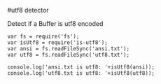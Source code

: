 #utf8 detector

Detect if a Buffer is utf8 encoded

    var fs = require('fs');
    var isUtf8 = require('is-utf8');
    var ansi = fs.readFileSync('ansi.txt');
    var utf8 = fs.readFileSync('utf8.txt');
    
    console.log('ansi.txt is utf8: '+isUtf8(ansi));
    console.log('utf8.txt is utf8: '+isUtf8(utf8));
    
